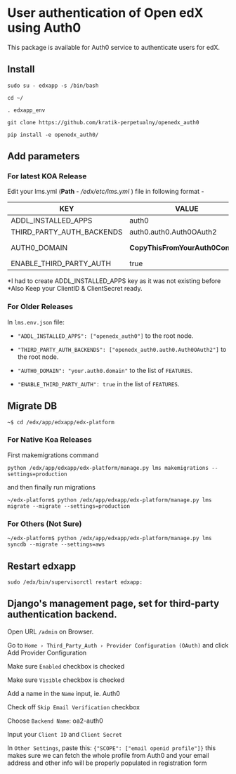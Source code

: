 # User authentication of Open edX using Auth0

This package is available for Auth0 service to authenticate users for edX.


## Install

`sudo su - edxapp -s /bin/bash`

`cd ~/`

`. edxapp_env`

`git clone https://github.com/kratik-perpetualny/openedx_auth0`

`pip install -e openedx_auth0/`


## Add parameters

### For latest KOA Release

Edit your lms.yml (**Path** - _/edx/etc/lms.yml_ ) file in following format -

| KEY  | VALUE | FIELD_TYPE | YAML_FIELD_LOCATION |
| ------------- | ------------- | ------------- | ------------- |
|  ADDL_INSTALLED_APPS | auth0  | LIST  | ROOT_NODE  |
|  THIRD_PARTY_AUTH_BACKENDS | auth0.auth0.Auth0OAuth2  | LIST  | ROOT_NODE  |
|  AUTH0_DOMAIN | **CopyThisFromYourAuth0Console**  | Key-Value Pair  | in **FEATURES**  |
|  ENABLE_THIRD_PARTY_AUTH |  true | Boolean  | in **FEATURES**  |

*I had to create ADDL_INSTALLED_APPS key as it was not existing before
*Also Keep your ClientID & ClientSecret ready.

### For Older Releases

In `lms.env.json`  file:

- `"ADDL_INSTALLED_APPS": ["openedx_auth0"]` to the root node.

- `"THIRD_PARTY_AUTH_BACKENDS": ["openedx_auth0.auth0.Auth0OAuth2"]` to the root node.

- `"AUTH0_DOMAIN": "your.auth0.domain"` to the list of `FEATURES`.

- `"ENABLE_THIRD_PARTY_AUTH": true` in the list of `FEATURES`.


## Migrate DB

```
~$ cd /edx/app/edxapp/edx-platform
```

### For Native Koa Releases
First makemigrations command
```
python /edx/app/edxapp/edx-platform/manage.py lms makemigrations --settings=production
```
and then finally run migrations
```
~/edx-platform$ python /edx/app/edxapp/edx-platform/manage.py lms migrate --migrate --settings=production
```

### For Others (Not Sure)
```
~/edx-platform$ python /edx/app/edxapp/edx-platform/manage.py lms syncdb --migrate --settings=aws
```


## Restart edxapp

`sudo /edx/bin/supervisorctl restart edxapp:`


## Django's management page, set for third-party authentication backend.

Open URL `/admin` on Browser.

Go to `Home › Third_Party_Auth › Provider Configuration (OAuth)` and click Add Provider Configuration

Make sure `Enabled` checkbox is checked

Make sure `Visible` checkbox is checked

Add a name in the `Name` input, ie. Auth0

Check off `Skip Email Verification` checkbox

Choose `Backend Name`: oa2-auth0

Input your `Client ID` and `Client Secret`

In `Other Settings`, paste this: ```{"SCOPE": ["email openid profile"]}``` this makes sure we can fetch the whole profile from
Auth0 and your email address and other info will be properly populated in registration form



